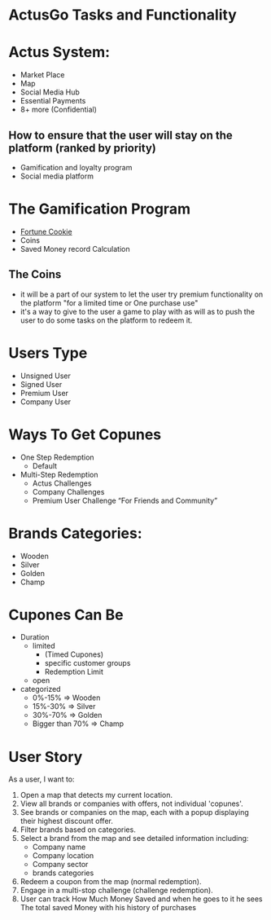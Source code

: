 # ActusGo Tasks and Functionality

# Actus System:

- Market Place
- Map
- Social Media Hub
- Essential Payments
- 8+ more (Confidential)

## How to ensure that the user will stay on the platform (ranked by priority)

- Gamification and loyalty program
- Social media platform
# The Gamification Program
- [Fortune Cookie](https://vouchermatic.app/fortune-cookie-voucher/)
- Coins 
- Saved Money record Calculation
## The Coins
- it will be a part of our system to let the user try premium functionality on the platform "for a limited time or One purchase use" 
- it's a way to give to the user a game to play with as will as to push the user to do some tasks on the platform to redeem it. 

# Users Type

- Unsigned User
- Signed User
- Premium User
- Company User

# Ways To Get Copunes

- One Step Redemption
    - Default
- Multi-Step Redemption
    - Actus Challenges
    - Company Challenges
    - Premium User Challenge “For Friends and Community”

# Brands Categories:

- Wooden
- Silver
- Golden
- Champ

# Cupones Can Be

- Duration
    - limited
	    - (Timed Cupones)
	    - specific customer groups
	    - Redemption Limit
    - open
- categorized
    - 0%-15% => Wooden
    - 15%-30% => Silver
    - 30%-70% => Golden
    - Bigger than 70% => Champ

# User Story

As a user, I want to:

1. Open a map that detects my current location.
2. View all brands or companies with offers, not individual 'copunes'.
3. See brands or companies on the map, each with a popup displaying their highest discount offer.
4. Filter brands based on categories.
5. Select a brand from the map and see detailed information including:
    - Company name
    - Company location
    - Company sector
    - brands categories
6. Redeem a coupon from the map (normal redemption).
7. Engage in a multi-stop challenge (challenge redemption).
8. User can track How Much  Money Saved and when he goes to it he sees The total saved Money with his history of purchases 

